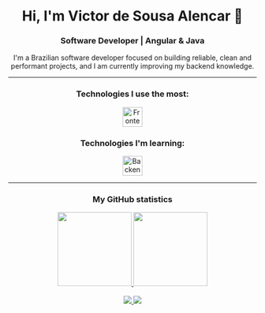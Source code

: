 <div align="center">
  <h1>Hi, I'm Victor de Sousa Alencar 👋</h1>
  <h3>Software Developer | Angular & Java</h3>
</div>

<p align="center">
 I'm a Brazilian software developer focused on building reliable, clean and performant projects, and I am currently improving my backend knowledge.
</p>

---

<div align="center">
  <h3>Technologies I use the most:</h3>
  <p>
    <img src="https://skillicons.dev/icons?i=angular,react,typescript,javascript,git,html,css,tailwindcss,sass" height="40" alt="Frontend Skills"/>
  </p>
<!--     <br> -->
  <h3>Technologies I'm learning:</h3>
<p>
 <img src="https://skillicons.dev/icons?i=java,spring,mysql" height="40" alt="Backend and Tools Skills"/>
</p>

</div>

---

<div align="center">
  <h3>My GitHub statistics</h3>
  <a href="https://github.com/VictorAlencar00">
    <img height="150em" src="https://github-readme-stats.vercel.app/api?username=VictorAlencar00&show_icons=true&theme=dracula&include_all_commits=true&count_private=true"/>
    <img height="150em" src="https://github-readme-stats.vercel.app/api/top-langs/?username=VictorAlencar00&layout=compact&langs_count=7&theme=dracula"/>
  </a>
</div>

<br>
<div align="center">
  <a href="https://mailto:victordesousaa@gmail.com">
    <img src="https://img.shields.io/badge/-Gmail-%23333?style=for-the-badge&logo=gmail&logoColor=white" target="_blank">
  </a>
  <a href="https://www.linkedin.com/in/victor-de-sousa-alencar-9a80ba244/">
    <img src="https://img.shields.io/badge/LinkedIn-0077B5?style=for-the-badge&logo=linkedin&logoColor=white" target="_blank">
  </a>
</div>
